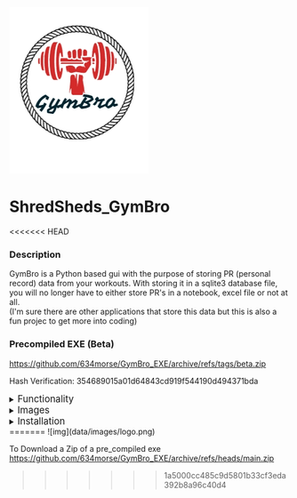 ![img](data/images/logo.png)

# ShredSheds_GymBro

<<<<<<< HEAD
### Description

GymBro is a Python based gui with the purpose of storing PR (personal record) data from your workouts. With storing it in a sqlite3 database file, you will no longer have to either store PR's in a notebook, excel file or not at all.\
(I'm sure there are other applications that store this data but this is also a fun projec to get more into coding)

### Precompiled EXE (Beta)

https://github.com/634morse/GymBro_EXE/archive/refs/tags/beta.zip

Hash Verification: 354689015a01d64843cd919f544190d494371bda



<details>
<summary><big>Functionality</big></summary>

On top of being able to store your PR's in a database, the application can also take this data and
- #### Progression Table
    - Displays progress over a period of 3, 6, 9 or 12 months
    - it grabs oldest and newest data within the selected time range for recorded exercises and gets the difference (It does this for each recorded rep range as well, so you can see progress even if your 1RM has not improved yet)
- #### Epley Calculator
    - Calculates estimated weight to lift for a range of reps based on the Epley equation and recorded 1RM data stored
    - https://www.vcalc.com/wiki/epley-formula-1-rep-max

</details>

<details>
<summary><big>Images</big></summary>

### The main page 
![img](data/images/weight_maxes.png)
### The estimated weights tab (Eplsey Calculator)
![img](data/images/estimated_weights.png)



</details>

<details>
<summary><big>Installation</big></summary>

#### There are 4 ways this can be installed

### Precompiled exe (Windows)

Every Version will come with a precompiled exe built from cx_freeze and will be available above along with a hash for verification. This option allows for turn-key use without needing to install any dependencies.

- Download the zip file and extract it wherever you would like
- run gymbro.exe
- if you want to verify the hash you can run the following in a command prompt\
`certutil -hashfile <c:\path\to\gymbro.exe>`

### Precompile the exe yourself

If you don't trust downloading the exe file yourself but still want the simplicity of an exe, below is a cx_freeze script you can run to build it yourself.

Install cx_freeze\
```pip install cx_freeze```

Run the following script with python
```
import sys
from cx_Freeze import setup, Executable

# Dependencies are automatically detected, but it might need fine tuning.
build_exe_options = {
    "packages": ["tkinter", "ttkwidgets"],
    "includes": ["modules.gui", "modules.db_handler", "data.exercises"],
}

# base="Win32GUI" should be used only for Windows GUI app
base = "Win32GUI" if sys.platform == "win32" else None

setup(
    name="GymBro",
    version="0.1",
    description="WeightLifting PR App",
    options={"build_exe": build_exe_options},
    executables=[Executable("gymbro.py", base=base, icon="data/images/logo.ico")],
)
```

### Installing with PIP and running straight python

- Make sure PIP is installed
- Run the following\
```
pip install install git+https://github.com/634morse/ShredSheds_GymBro.git@master
``` 

### Download Zip File/Clone Package

You can also always download the zip file or clone through git ran run python3 gymbro.py
</details>
=======
![img](data/images/logo.png)

To Download a Zip of a pre_compiled exe
https://github.com/634morse/GymBro_EXE/archive/refs/heads/main.zip
>>>>>>> 1a5000cc485c9d5801b33cf3eda392b8a96c40d4
